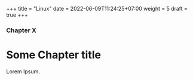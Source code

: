 +++
title = "Linux"
date = 2022-06-09T11:24:25+07:00
weight = 5
draft = true
+++

### Chapter X

# Some Chapter title

Lorem Ipsum.